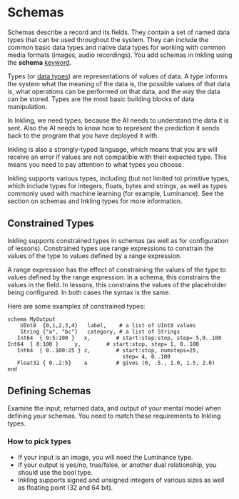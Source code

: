 # Schemas

Schemas describe a record and its fields. They contain a set of named data types that can be used throughout the system. They can include the common basic data types and native data types for working with common media formats (images, audio recordings). You add schemas in Inkling using the **schema** [keyword][1].

Types (or [data types][2]) are representations of values of data. A type informs the system what the meaning of the data is, the possible values of that data is, what operations can be performed on that data, and the way the data can be stored. Types are the most basic building blocks of data manipulation.

In Inkling, we need types, because the AI needs to understand the data it is sent. Also the AI needs to know how to represent the prediction it sends back to the program that you have deployed it with.

Inkling is also a strongly-typed language, which means that you are will receive an error if values are not compatible with their expected type. This means you need to pay attention to what types you choose.

Inkling supports various types, including (but not limited to) primitive types, which include types for integers, floats,  bytes and strings, as well as types commonly used with machine learning (for example, Luminance). See the section on schemas and Inkling types for more information.

## Constrained Types

Inkling supports constrained types in schemas (as well as for configuration of lessons). Constrained types use range expressions to constrain the values of the type to values defined by a range expression.

 A range expression has the effect of constraining the values of the type to values defined by the range expression. In a schema, this constrains the values in the field. In lessons, this constrains the values of the placeholder being configured. In both cases the syntax is the same.

 Here are some examples of constrained types:

```
schema MyOutput
    UInt8  {0,1,2,3,4}   label,    # a list of UInt8 values
    String {"a", "bc"}   category, # a list of Strings
   Int64  { 0:5:100 }   x,        # start:step:stop, step= 5,0..100     Int64  { 0:100 }     y,        # start:stop, step= 1, 0..100
   Int64  { 0..100:25 } z,        # start:stop, numsteps=25,
                                    step= 4, 0..100
   Float32 { 0..2:5}    a         # gives (0, .5., 1.0, 1.5, 2.0)
end
```

## Defining Schemas

Examine the input, returned data, and output of your mental model when defining your schemas. You need to match these requirements to Inkling types.

### How to pick types

* If your input is an image, you will need the Luminance type.
* If your output is yes/no, true/false, or another dual relationship, you should use the bool type.
* Inkling supports signed and unsigned integers of various sizes as well as floating point (32 and 64 bit).

[1]: http://docs.bons.ai/inkling-guide-pages/54-schemas-inkling-types-and-type-constraints
[2]: https://en.wikipedia.org/wiki/Data_type
